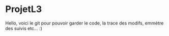 # ProjetL3
Hello, voici le git pour pouvoir garder le code, la trace des modifs, emmètre des suivis  etc... :)

